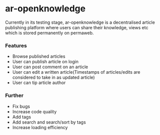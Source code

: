 # ar-openknowledge

Currently in its testing stage, ar-openknowledge is a decentralised article publishing platform where users can share their knowledge, views etc which is stored permanently on permaweb.

### Features

* Browse published articles
* User can publish article on login
* User can post comment on an article
* User can edit a written article(Timestamps of articles/edits are considered to take in as updated article)
* User can tip article author

### Further

* Fix bugs
* Increase code quality
* Add tags
* Add search and search/sort by tags
* Increase loading efficiency
